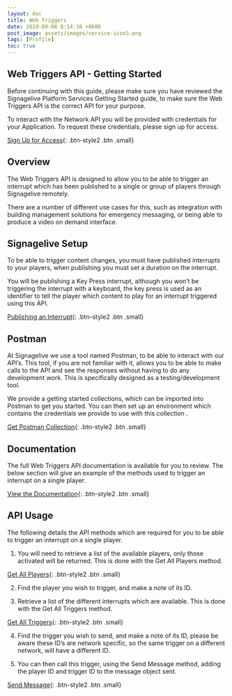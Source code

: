 ```yaml
---
layout: doc
title: Web Triggers
date: 2019-09-08 8:14:30 +0600
post_image: assets/images/service-icon3.png
tags: [Profile]
toc: true
---
```

## Web Triggers API - Getting Started

Before continuing with this guide, please make sure you have reviewed the Signagelive Platform Services Getting Started guide, to make sure the Web Triggers API is the correct API for your purpose.

To interact with the Network API you will be provided with credentials for your Application. To request these credentials, please sign up for access.

[Sign Up for Access](https://build.signagelive.com/sign-up){: .btn-style2 .btn .small}

## Overview

The Web Triggers API is designed to allow you to be able to trigger an interrupt which has been published to a single or group of players through Signagelive remotely.

There are a number of different use cases for this, such as integration with building management solutions for emergency messaging, or being able to produce a video on demand interface.

## Signagelive Setup

To be able to trigger content changes, you must have published interrupts to your players, when publishing you must set a duration on the interrupt.

You will be publishing a Key Press interrupt, although you won’t be triggering the interrupt with a keyboard, the key press is used as an identifier to tell the player which content to play for an interrupt triggered using this API.

[Publishing an Interrupt](https://support.signagelive.com/hc/en-us/articles/115003459152){: .btn-style2 .btn .small}

## Postman

At Signagelive we use a tool named Postman, to be able to interact with our API’s. This tool, if you are not familiar with it, allows you to be able to make calls to the API and see the responses without having to do any development work. This is specifically designed as a testing/development tool.

We provide a getting started collections, which can be imported into Postman to get you started. You can then set up an environment which contains the credentials we provide to use with this collection .

[Get Postman Collection](https://drive.google.com/open?id=1i3zapTXPtQ17XJqVNP0RfoC05X0t0Gsb){: .btn-style2 .btn .small}

## Documentation

The full Web Triggers API documentation is available for you to review. The below section will give an example of the methods used to trigger an interrupt on a single player.

[View the Documentation](/api/web-triggers/){: .btn-style2 .btn .small}

## API Usage

The following details the API methods which are required for you to be able to trigger an interrupt on a single player.

1. You will need to retrieve a list of the available players, only those activated will be returned. This is done with the Get All Players method.

[Get All Players](/api/web-triggers/#players-2){: .btn-style2 .btn .small}

2. Find the player you wish to trigger, and make a note of its ID.

3. Retrieve a list of the different interrupts which are available. This is done with the Get All Triggers method.

[Get All Triggers](/api/web-triggers/#triggers-2){: .btn-style2 .btn .small}

4. Find the trigger you wish to send, and make a note of its ID, please be aware these ID’s are network specific, so the same trigger on a different network, will have a different ID.

5. You can then call this trigger, using the Send Message method, adding the player ID and trigger ID to the message object sent.

[Send Message](/api/web-triggers/#messages-2/){: .btn-style2 .btn .small}